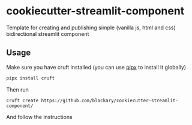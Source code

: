 # cookiecutter-streamlit-component
Template for creating and publishing simple (vanilla js, html and css) bidirectional streamlit component

## Usage
Make sure you have cruft installed (you can use [pipx](https://pypa.github.io/pipx/) to install it globally)
```sh
pipx install cruft
```

Then run
```
cruft create https://github.com/blackary/cookiecutter-streamlit-component/
```

And follow the instructions
